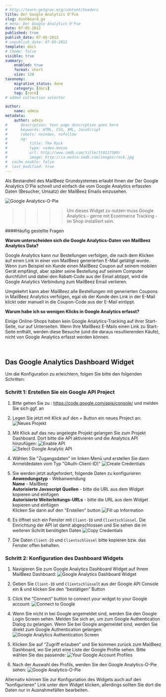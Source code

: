 ```yaml
---
# http://learn.getgrav.org/content/headers
title: Der Google Analytics O'Pie
slug: dashboard_ga
# menu: Der Google Analytics O'Pie
date: 07-05-2012
published: true
publish_date: 07-05-2012
# unpublish_date: 07-05-2012
template: docs
# theme: false
visible: true
summary:
    enabled: true
    format: short
    size: 128
taxonomy:
    migration_status: done
    category: [docs]
    tag: [core]
# added collection selector

author:
    name: admin
metadata:
    author: admin
#      description: Your page description goes here
#      keywords: HTML, CSS, XML, JavaScript
#      robots: noindex, nofollow
#      og:
#          title: The Rock
#          type: video.movie
#          url: http://www.imdb.com/title/tt0117500/
#          image: http://ia.media-imdb.com/images/rock.jpg
#  cache_enable: false
#  last_modified: true
---
```





Als Bestandteil des MailBeez Grundsystemes erlaubt Ihnen der Der Google Analytics O'Pie schnell und einfach die vom Google Analytics erfassten Daten (Besucher, Umsatz) der MailBeez Emails einzusehen.

![](Screen_ga_dash_widget.png "Google Analytics-O-Pie")


>>>>>Um dieses Widget zu nutzen muss Google Analytics - gerne mit Ecommerce Tracking - im Shop installiert sein.

####Häufig gestellte Fragen 

**Warum unterscheiden sich die Google Analytics-Daten von MailBeez Analytics Data?**

Google Analytics kann nur Bestellungen verfolgen, die nach dem Klicken auf einen Link in einer von MailBeez generierten E-Mail getätigt wurde. Wenn zum Beispiel ein Kunde einen MailBeez Coupon auf seinem mobilen Gerät empfängt, aber später seine Bestellung auf seinem Computer durchführt und dabei den Rabatt-Code aus der Email abtippt, wird die Google Analytics Verbindung zum MailBeez Email verlieren.

Umgekehrt kann aber MailBeez alle Bestellungen mit generierten Coupons in MailBeez Analytics verfolgen, egal ob der Kunde den Link in der E-Mail klickt oder manuell in die Coupon-Code aus der E-Mail eintippt.

**Warum habe ich so wenigen Klicks in Google Analytics erfasst?** 

Einige Online-Shops haben kein Google Analytics-Tracking auf ihrer Start-Seite, nur auf Unterseiten. Wenn Ihre MailBeez E-Mails einen Link zu Start-Seite enthält, werden diese Besuche (und die daraus resultierenden Käufe), nicht von Google Analytics erfasst werden können.

 

## Das Google Analytics Dashboard Widget 

Um die Konfiguration zu erleichtern, folgen Sie bitte den folgenden Schritten:


### Schritt 1: Erstellen Sie ein Google API Project 

1. Bitte gehen Sie zu : <https://code.google.com/apis/console/> und melden Sie sich ggf. an

2. Legen Sie jetzt mit Klick auf den + Button ein neues Project an:
![](Screen_ga_selectproject.de.png "Neues Projekt")

4. Mit Klick auf das neu angelegte Projekt gelangen Sie zum Projekt Dashboard. Dort bitte die API aktivieren und die Analytics API hinzufügen: 
![](Screen_ga_enableAPI.de.png "Enable API")  
![](Screen_ga_selectanalyticapi.de.png "Select Google Analytic API")  

7. Wählen Sie "Zugangsdaten" im linken Menü und erstellen Sie dann Anmeldedaten vom Typ "OAuth-Client-ID)" 
![](Screen_ga_credentials.de.png "Create Credentials")

9. Sie werden jetzt aufgefordert, folgende Daten zu konfigurieren  
 **Anwendungstyp** - Webanwendung  
 **Name** - MailBeez  
 **Autorisierte Javascript Quellen** - bitte die URL aus dem Widget kopieren und einfügen  
 **Autorisierte Weiterleitungs-URLs** - bitte die URL aus dem Widget kopieren und einfügen  
 Klicken Sie dann auf den "Erstellen" button
![](Screen_ga_createclientid.de.png "Fill up Information")


 10. Es öffnet sich ein Fenster mit `Client-ID` und `Clientschlüssel`. Die Einrichtung der API ist damit abgeschlossen und Sie sehen die im weiteren Schritt benötigten Daten
![](Screen_ga_credentials_copy.de.png "Copy Credentials")

22. Die Daten `Client-ID` und `Clientschlüssel` bitte kopieren bzw. das Fenster offen behalten.


### Schritt 2: Konfiguration des Dashboard Widgets

1. Navigieren Sie zum Google Analytics Dashboard Widget auf Ihrem MailBeez Dashboard:
![](Screen_ga_dash_config1.png "Google Analytics Dashboard Widget")

3. Geben Sie `Client-ID` und `Clientschlüssel`t aus der Google API Console ein & und klicken Sie den “bestätigen” Button

4. Click the “Connect” button to connect your widget to your Google account:
![](Screen_ga_dash_config2.png "Connect to Google")

6. Wenn Sie nicht in bei Google angemeldet sind, werden Sie den Google Login Screen sehen. Melden Sie sich an, um zum Google Authentication Dialog zu gelangen. Wenn Sie bei Google angemeldet sind, werden Sie direkt zum Google Authentication gelangen:
![](Screen_ga_authentication.png "Google Analytics Authentication Screen")

9. Klicken Sie auf “Zugriff erlauben” und Sie kommen zurück zum MailBeez Dashboard, wo Sie jetzt eine Liste der Google Profile sehen. Bitte wählen Sie das passende:
![](Screen_ga_dash_config3.png "Your Google Account Profiles")

11. Nach der Auswahl des Profils, werden Sie den Google Analytics-O-Pie sehen:
![](Screen_ga_dash_widget.png "Google Analytics-O-Pie")


Alternativ können Sie zur Konfiguriation des Widgets auch auf den “konfigurieren” Link unter dem Widget klicken, allerdings sollten Sie dort die Daten nur in Ausnahmefällen bearbeiten.
